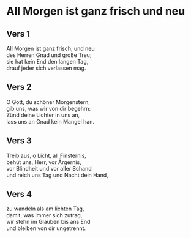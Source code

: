 # All Morgen ist ganz frisch und neu

## Vers 1
All Morgen ist ganz frisch, und neu<br>
des Herren Gnad und große Treu;<br>
sie hat kein End den langen Tag,<br>
drauf jeder sich verlassen mag.<br>

## Vers 2
O Gott, du schöner Morgenstern,<br>
gib uns, was wir von dir begehrn:<br>
Zünd deine Lichter in uns an,<br>
lass uns an Gnad kein Mangel han.<br>

## Vers 3
Treib aus, o Licht, all Finsternis,<br>
behüt uns, Herr, vor Ärgernis,<br>
vor Blindheit und vor aller Schand<br>
und reich uns Tag und Nacht dein Hand,<br>

## Vers 4
zu wandeln als am lichten Tag,<br>
damit, was immer sich zutrag,<br>
wir stehn im Glauben bis ans End<br>
und bleiben von dir ungetrennt.<br>
